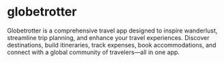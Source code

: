# globetrotter
Globetrotter is a comprehensive travel app designed to inspire wanderlust, streamline trip planning, and enhance your travel experiences. Discover destinations, build itineraries, track expenses, book accommodations, and connect with a global community of travelers—all in one app.
